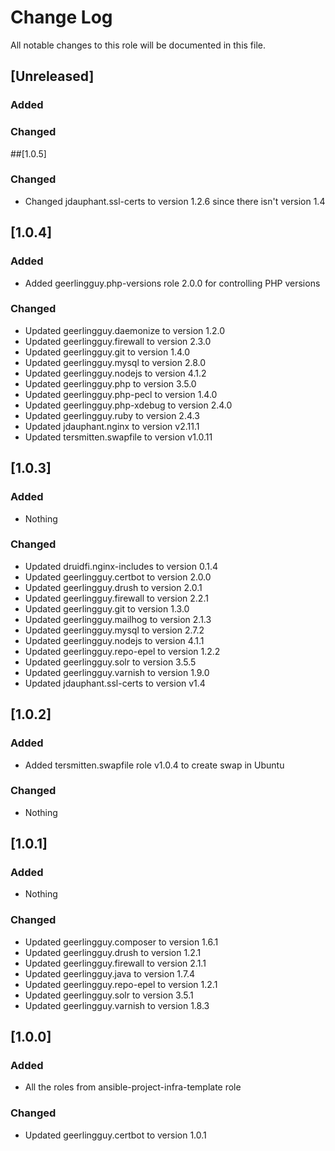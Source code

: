 # Change Log
All notable changes to this role will be documented in this file.

## [Unreleased]
### Added

### Changed

##[1.0.5]
### Changed
- Changed jdauphant.ssl-certs to version 1.2.6 since there isn't version 1.4 

## [1.0.4]
### Added
- Added geerlingguy.php-versions role 2.0.0 for controlling PHP versions

### Changed
- Updated geerlingguy.daemonize to version 1.2.0
- Updated geerlingguy.firewall to version 2.3.0
- Updated geerlingguy.git to version 1.4.0
- Updated geerlingguy.mysql to version 2.8.0
- Updated geerlingguy.nodejs to version 4.1.2
- Updated geerlingguy.php to version 3.5.0
- Updated geerlingguy.php-pecl to version 1.4.0
- Updated geerlingguy.php-xdebug to version 2.4.0
- Updated geerlingguy.ruby to version 2.4.3
- Updated jdauphant.nginx to version v2.11.1
- Updated tersmitten.swapfile to version v1.0.11

## [1.0.3]
### Added
- Nothing

### Changed
- Updated druidfi.nginx-includes to version 0.1.4
- Updated geerlingguy.certbot to version 2.0.0
- Updated geerlingguy.drush to version 2.0.1
- Updated geerlingguy.firewall to version 2.2.1
- Updated geerlingguy.git to version 1.3.0
- Updated geerlingguy.mailhog to version 2.1.3
- Updated geerlingguy.mysql to version 2.7.2
- Updated geerlingguy.nodejs to version 4.1.1
- Updated geerlingguy.repo-epel to version 1.2.2
- Updated geerlingguy.solr to version 3.5.5
- Updated geerlingguy.varnish to version 1.9.0
- Updated jdauphant.ssl-certs to version v1.4

## [1.0.2]
### Added
- Added tersmitten.swapfile role v1.0.4 to create swap in Ubuntu

### Changed
- Nothing

## [1.0.1]
### Added
- Nothing

### Changed
- Updated geerlingguy.composer to version 1.6.1
- Updated geerlingguy.drush to version 1.2.1
- Updated geerlingguy.firewall to version 2.1.1
- Updated geerlingguy.java to version 1.7.4
- Updated geerlingguy.repo-epel to version 1.2.1
- Updated geerlingguy.solr to version 3.5.1
- Updated geerlingguy.varnish to version 1.8.3

## [1.0.0]
### Added
- All the roles from ansible-project-infra-template role

### Changed
- Updated geerlingguy.certbot to version 1.0.1
